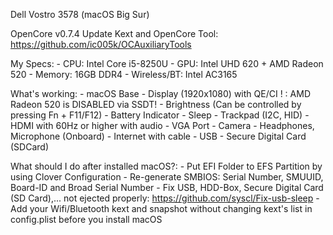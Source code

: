 Dell Vostro 3578 (macOS Big Sur)

OpenCore v0.7.4
Update Kext and OpenCore Tool: https://github.com/ic005k/OCAuxiliaryTools

My Specs:
    - CPU: Intel Core i5-8250U
    - GPU: Intel UHD 620 + AMD Radeon 520
    - Memory: 16GB DDR4
    - Wireless/BT: Intel AC3165

What's working:
    - macOS Base
    - Display (1920x1080) with QE/CI
    ! : AMD Radeon 520 is DISABLED via SSDT!
    - Brightness (Can be controlled by pressing Fn + F11/F12)
    - Battery Indicator
    - Sleep 
    - Trackpad (I2C, HID)
    - HDMI with 60Hz or higher with audio
    - VGA Port
    - Camera
    - Headphones, Microphone (Onboard)
    - Internet with cable
    - USB
    - Secure Digital Card (SDCard)

What should I do after installed macOS?:
    - Put EFI Folder to EFS Partition by using Clover Configuration
    - Re-generate SMBIOS: Serial Number, SMUUID, Board-ID and Broad Serial Number
    - Fix USB, HDD-Box, Secure Digital Card (SD Card),... not ejected properly: https://github.com/syscl/Fix-usb-sleep
    - Add your Wifi/Bluetooth kext and snapshot without changing kext's list in config.plist before you install macOS
